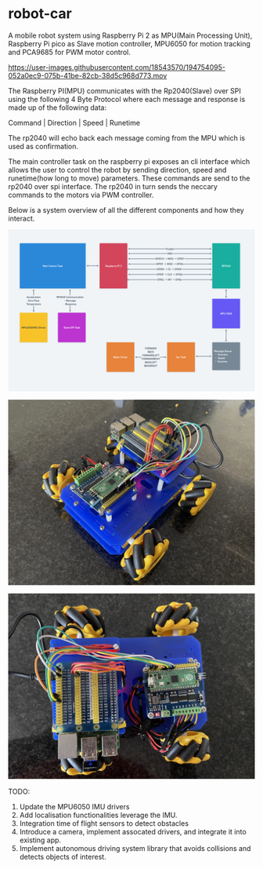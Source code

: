 # robot-car

A mobile robot system using Raspberry Pi 2 as MPU(Main Processing Unit), Raspberry Pi pico as Slave motion controller, MPU6050 for motion tracking and PCA9685 for PWM motor control.

https://user-images.githubusercontent.com/18543570/194754095-052a0ec9-075b-41be-82cb-38d5c968d773.mov

The Raspberry PI(MPU) communicates with the Rp2040(Slave) over SPI using the following 4 Byte Protocol where each message and response is made up of the following data:

Command | Direction | Speed | Runetime

The rp2040 will echo back each message coming from the MPU which is used as confirmation.

The main controller task on the raspberry pi exposes an cli interface which allows the user to control the robot by sending direction, speed and runetime(how long to move) parameters. These commands are send to the rp2040 over spi interface. The rp2040 in turn sends the neccary commands to the motors via PWM controller.


Below is a system overview of all the different components and how they interact.

![alt text](https://github.com/Fabrice-Beya/robot-car/blob/0dfa4a569ecc2751b2ae9f7f828b8e67c82686ea/System%20Overview.png)

![alt text](https://github.com/Fabrice-Beya/robot-car/blob/main/docs/image_3.jpg)

![alt text](https://github.com/Fabrice-Beya/robot-car/blob/main/docs/image_4.jpg)

TODO:

1. Update the MPU6050 IMU drivers 
2. Add localisation functionalities leverage the IMU.
3. Integration time of flight sensors to detect obstacles
4. Introduce a camera, implement assocated drivers, and integrate it into existing app.
5. Implement autonomous driving system library that avoids collisions and detects objects of interest.

